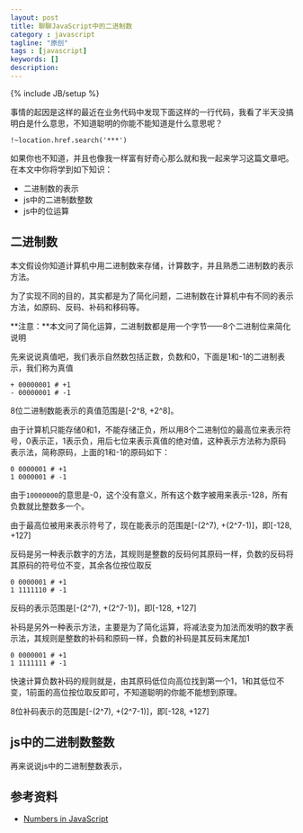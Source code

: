 ```yaml
---
layout: post
title: 聊聊JavaScript中的二进制数
category : javascript
tagline: "原创"
tags : [javascript]
keywords: []
description: 
---
```

{% include JB/setup %}

事情的起因是这样的最近在业务代码中发现下面这样的一行代码，我看了半天没搞明白是什么意思，不知道聪明的你能不能知道是什么意思呢？

    !~location.href.search('***')

如果你也不知道，并且也像我一样富有好奇心那么就和我一起来学习这篇文章吧。在本文中你将学到如下知识：

- 二进制数的表示
- js中的二进制数整数
- js中的位运算

## 二进制数
本文假设你知道计算机中用二进制数来存储，计算数字，并且熟悉二进制数的表示方法。

为了实现不同的目的，其实都是为了简化问题，二进制数在计算机中有不同的表示方法，如原码、反码、补码和移码等。

**注意：**本文问了简化运算，二进制数都是用一个字节——8个二进制位来简化说明

先来说说真值吧，我们表示自然数包括正数，负数和0，下面是1和-1的二进制表示，我们称为真值

    + 00000001 # +1
    - 00000001 # -1

8位二进制数能表示的真值范围是[-2^8, +2^8]。

由于计算机只能存储0和1，不能存储正负，所以用8个二进制位的最高位来表示符号，0表示正，1表示负，用后七位来表示真值的绝对值，这种表示方法称为原码表示法，简称原码，上面的1和-1的原码如下：

    0 0000001 # +1
    1 0000001 # -1

由于`10000000`的意思是-0，这个没有意义，所有这个数字被用来表示-128，所有负数就比整数多一个。

由于最高位被用来表示符号了，现在能表示的范围是[-(2^7), +(2^7-1)]，即[-128, +127]

反码是另一种表示数字的方法，其规则是整数的反码何其原码一样，负数的反码将其原码的符号位不变，其余各位按位取反

    0 0000001 # +1
    1 1111110 # -1

反码的表示范围是[-(2^7), +(2^7-1)]，即[-128, +127]

补码是另外一种表示方法，主要是为了简化运算，将减法变为加法而发明的数字表示法，其规则是整数的补码和原码一样，负数的补码是其反码末尾加1

    0 0000001 # +1
    1 1111111 # -1

快速计算负数补码的规则就是，由其原码低位向高位找到第一个1，1和其低位不变，1前面的高位按位取反即可，不知道聪明的你能不能想到原理。

8位补码表示的范围是[-(2^7), +(2^7-1)]，即[-128, +127]

## js中的二进制数整数
再来说说js中的二进制整数表示，

## 参考资料
- [Numbers in JavaScript](http://jser.it/blog/2014/07/07/numbers-in-javascript/)
